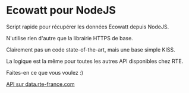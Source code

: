 # Ecowatt pour NodeJS

Script rapide pour récupérer les données Ecowatt depuis NodeJS.

N'utilise rien d'autre que la librairie HTTPS de base.

Clairement pas un code state-of-the-art, mais une base simple KISS.

La logique est la même pour toutes les autres API disponibles chez RTE.

Faites-en ce que vous voulez :)

[API sur data.rte-france.com](https://data.rte-france.com/group/guest/apps)
